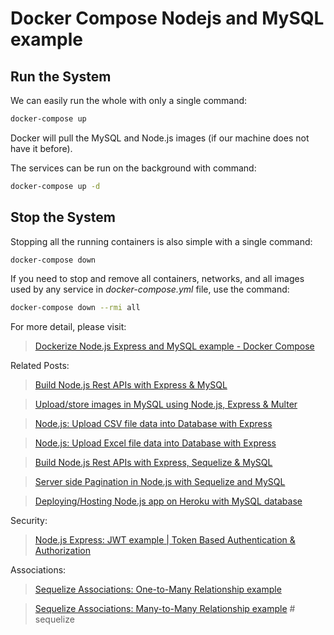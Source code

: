 # Docker Compose Nodejs and MySQL example

## Run the System
We can easily run the whole with only a single command:
```bash
docker-compose up
```

Docker will pull the MySQL and Node.js images (if our machine does not have it before).

The services can be run on the background with command:
```bash
docker-compose up -d
```

## Stop the System
Stopping all the running containers is also simple with a single command:
```bash
docker-compose down
```

If you need to stop and remove all containers, networks, and all images used by any service in <em>docker-compose.yml</em> file, use the command:
```bash
docker-compose down --rmi all
```

For more detail, please visit:
> [Dockerize Node.js Express and MySQL example - Docker Compose](https://www.bezkoder.com/docker-compose-nodejs-mysql/)

Related Posts:
> [Build Node.js Rest APIs with Express & MySQL](https://www.bezkoder.com/node-js-rest-api-express-mysql/)

> [Upload/store images in MySQL using Node.js, Express & Multer](https://www.bezkoder.com/node-js-upload-image-mysql/)

> [Node.js: Upload CSV file data into Database with Express](https://bezkoder.com/node-js-upload-csv-file-database/)

> [Node.js: Upload Excel file data into Database with Express](https://www.bezkoder.com/node-js-upload-excel-file-database/)

> [Build Node.js Rest APIs with Express, Sequelize & MySQL](https://bezkoder.com/node-js-express-sequelize-mysql/)

> [Server side Pagination in Node.js with Sequelize and MySQL](https://bezkoder.com/node-js-sequelize-pagination-mysql/)

> [Deploying/Hosting Node.js app on Heroku with MySQL database](https://bezkoder.com/deploy-node-js-app-heroku-cleardb-mysql/)

Security:
> [Node.js Express: JWT example | Token Based Authentication & Authorization](https://bezkoder.com/node-js-jwt-authentication-mysql/)

Associations:
> [Sequelize Associations: One-to-Many Relationship example](https://bezkoder.com/sequelize-associate-one-to-many/)

> [Sequelize Associations: Many-to-Many Relationship example](https://bezkoder.com/sequelize-associate-many-to-many/)
#   s e q u e l i z e  
 